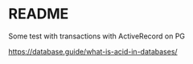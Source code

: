 # README
Some test with transactions with ActiveRecord on PG


https://database.guide/what-is-acid-in-databases/


